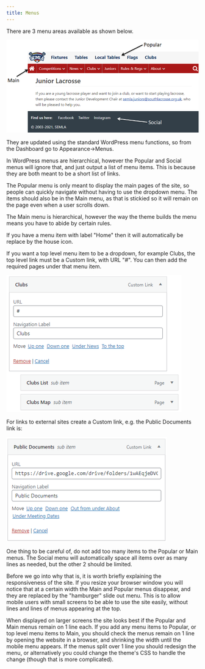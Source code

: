```yaml
---
title: Menus
---
```


There are 3 menu areas available as shown below.

![Menus](assets/img/menus.png)

They are updated using the standard WordPress menu functions, so from the Dashboard go to Appearance->Menus.

In WordPress menus are hierarchical, however the Popular and Social menus will ignore that, and just output a list of menu items. This is because they are both meant to be a short list of links.

The Popular menu is only meant to display the main pages of the site, so people can quickly navigate without having to use the dropdown menu. The items should also be in the Main menu, as that is stickied so it will remain on the page even when a user scrolls down.

The Main menu is hierarchical, however the way the theme builds the menu means you have to abide by certain rules.

If you have a menu item with label "Home" then it will automatically be replace by the house icon.

If you want a top level menu item to be a dropdown, for example Clubs, the top level link must be a Custom link, with URL "#". You can then add the required pages under that menu item.

![Clubs Menu](assets/img/menu-clubs.png)

For links to external sites create a Custom link, e.g. the Public Documents link is:

![External menu link](assets/img/menu-external.png)

One thing to be careful of, do not add too many items to the Popular or Main menus. The Social menu will automatically space all items over as many lines as needed, but the other 2 should be limited.

Before we go into why that is, it is worth briefly explaining the responsiveness of the site. If you resize your browser window you will notice that at a certain width the Main and Popular menus disappear, and they are replaced by the "hamburger" slide out menu. This is to allow mobile users with small screens to be able to use the site easily, without lines and lines of menus appearing at the top.

When displayed on larger screens the site looks best if the Popular and Main menus remain on 1 line each. If you add any menu items to Popular, or top level menu items to Main, you should check the menus remain on 1 line by opening the website in a browser, and shrinking the width until the mobile menu appears. If the menus split over 1 line you should redesign the menu, or alternatively you could change the theme's CSS to handle the change (though that is more complicated).
